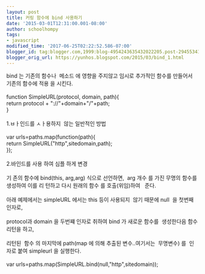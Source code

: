 ```yaml
---
layout: post
title: 커링 함수에 bind 사용하기
date: '2015-03-01T12:31:00.001-08:00'
author: schoolhompy
tags:
- javascript
modified_time: '2017-06-25T02:22:52.586-07:00'
blogger_id: tag:blogger.com,1999:blog-4954243635432022205.post-2945534106492592489
blogger_orig_url: https://yunhos.blogspot.com/2015/03/bind_1.html
---
```


bind 는 기존의 함수나  메소드 에 영향을 주지않고 임시로 추가적인 함수를 만들어서 기존의 함수에 적용 을 시킨다.<br/><br/>function SimpleURL(protocol, domain, path){<br/>return protocol + "://"+domain+"/"+path;<br/>}<br/><br/>1.ㅂㅏ인드를 ㅅㅏ용하지  않는 일반적인 방법<br/><br/>var urls=paths.map(function(path){<br/>return SimpleURL("http",sitedomain,path);<br/>});<br/><br/>2.바인드를 사용 하여 심플 하게 변경<br/><br/>기 존의 함수에 bind(this, arg,arg) 식으로 선언하면,  arg 개수 를 가진 무명의 함수를 생성하여 이를 리 턴하고 다시 원래의 함수 를 호출(위임)하여   준다.<br/><br/>아래 예제에서는 simpleURL 에서는 this 등이 사용되지  않기 때문에 null  을 첫번째 인자로,<br/><br/>protocol과 domain 을 두번쨰 인자로 취하여 bind 가 새로운 함수를  생성한다음 함수리턴을 하고,<br/><br/>리턴된  함수 의 마지막에 path(map 에 의해 추출된 변수..여기서는  무명변수) 를  인자로 붙여 simpleurl 을 실행한다.<br/><br/>var urls=paths.map(SimpleURL.bind(null,"http",sitedomain));